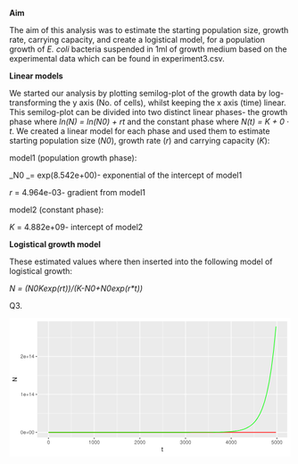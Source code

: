 
**Aim**

The aim of this analysis was to estimate the starting population size, growth rate, carrying capacity, and create a logistical model, for a population growth of _E. coli_ bacteria suspended in 1ml of growth medium based on the experimental data which can be found in experiment3.csv. 

**Linear models**

We started our analysis by plotting semilog-plot of the growth data by log-transforming the y axis (No. of cells), whilst keeping the x axis  (time) linear. This semilog-plot can be divided into two distinct linear phases- the growth phase where _ln(N) = ln(N0) + rt_ and the constant phase where _N(t) = K + 0 · t_. We created a linear model for each phase and used them to estimate starting population size (_N0_), growth rate (_r_) and carrying capacity (_K_):

model1 (population growth phase):

_N0 _= exp(8.542e+00)- exponential of the intercept of model1

_r_ = 4.964e-03- gradient from model1

model2 (constant phase):

_K_ =  4.882e+09- intercept of model2

**Logistical growth model**

These estimated values where then inserted into the following model of logistical growth:

_N = (N0*K*exp(r*t))/(K-N0+N0*exp(r*t))_

Q3.

<?xml version="1.0" encoding="UTF-8"?>
<svg xmlns="http://www.w3.org/2000/svg" xmlns:xlink="http://www.w3.org/1999/xlink" width="504pt" height="248pt" viewBox="0 0 504 248" version="1.1">
<defs>
<g>
<symbol overflow="visible" id="glyph0-0">
<path style="stroke:none;" d=""/>
</symbol>
<symbol overflow="visible" id="glyph0-1">
<path style="stroke:none;" d="M 2.421875 -6.359375 C 1.84375 -6.359375 1.3125 -6.09375 0.984375 -5.671875 C 0.578125 -5.109375 0.375 -4.25 0.375 -3.078125 C 0.375 -0.9375 1.078125 0.203125 2.421875 0.203125 C 3.734375 0.203125 4.453125 -0.9375 4.453125 -3.03125 C 4.453125 -4.25 4.265625 -5.078125 3.859375 -5.671875 C 3.53125 -6.109375 3.015625 -6.359375 2.421875 -6.359375 Z M 2.421875 -5.671875 C 3.25 -5.671875 3.671875 -4.828125 3.671875 -3.09375 C 3.671875 -1.28125 3.265625 -0.4375 2.40625 -0.4375 C 1.578125 -0.4375 1.171875 -1.3125 1.171875 -3.0625 C 1.171875 -4.828125 1.578125 -5.671875 2.421875 -5.671875 Z M 2.421875 -5.671875 "/>
</symbol>
<symbol overflow="visible" id="glyph0-2">
<path style="stroke:none;" d="M 4.515625 -2.0625 C 4.515625 -2.765625 4.453125 -3.1875 4.328125 -3.53125 C 4.03125 -4.28125 3.328125 -4.734375 2.46875 -4.734375 C 1.171875 -4.734375 0.359375 -3.765625 0.359375 -2.25 C 0.359375 -0.71875 1.140625 0.203125 2.453125 0.203125 C 3.5 0.203125 4.234375 -0.390625 4.421875 -1.40625 L 3.671875 -1.40625 C 3.46875 -0.796875 3.0625 -0.46875 2.46875 -0.46875 C 2 -0.46875 1.609375 -0.6875 1.359375 -1.078125 C 1.1875 -1.34375 1.125 -1.59375 1.125 -2.0625 Z M 1.140625 -2.65625 C 1.203125 -3.515625 1.71875 -4.0625 2.453125 -4.0625 C 3.203125 -4.0625 3.71875 -3.484375 3.71875 -2.65625 Z M 1.140625 -2.65625 "/>
</symbol>
<symbol overflow="visible" id="glyph0-3">
<path style="stroke:none;" d="M 4.703125 -2.34375 L 2.875 -2.34375 L 2.875 -4.171875 L 2.265625 -4.171875 L 2.265625 -2.34375 L 0.4375 -2.34375 L 0.4375 -1.734375 L 2.265625 -1.734375 L 2.265625 0.09375 L 2.875 0.09375 L 2.875 -1.734375 L 4.703125 -1.734375 Z M 4.703125 -2.34375 "/>
</symbol>
<symbol overflow="visible" id="glyph0-4">
<path style="stroke:none;" d="M 2.28125 -4.53125 L 2.28125 0 L 3.046875 0 L 3.046875 -6.359375 L 2.546875 -6.359375 C 2.265625 -5.390625 2.09375 -5.25 0.890625 -5.09375 L 0.890625 -4.53125 Z M 2.28125 -4.53125 "/>
</symbol>
<symbol overflow="visible" id="glyph0-5">
<path style="stroke:none;" d="M 2.875 -1.546875 L 2.875 0 L 3.65625 0 L 3.65625 -1.546875 L 4.578125 -1.546875 L 4.578125 -2.234375 L 3.65625 -2.234375 L 3.65625 -6.359375 L 3.078125 -6.359375 L 0.25 -2.359375 L 0.25 -1.546875 Z M 2.875 -2.234375 L 0.921875 -2.234375 L 2.875 -5.046875 Z M 2.875 -2.234375 "/>
</symbol>
<symbol overflow="visible" id="glyph0-6">
<path style="stroke:none;" d="M 4.453125 -0.765625 L 1.171875 -0.765625 C 1.25 -1.296875 1.53125 -1.625 2.296875 -2.09375 L 3.171875 -2.59375 C 4.046875 -3.0625 4.5 -3.71875 4.5 -4.5 C 4.5 -5.03125 4.28125 -5.53125 3.921875 -5.875 C 3.546875 -6.203125 3.09375 -6.359375 2.5 -6.359375 C 1.703125 -6.359375 1.125 -6.078125 0.78125 -5.53125 C 0.546875 -5.203125 0.453125 -4.796875 0.4375 -4.15625 L 1.21875 -4.15625 C 1.234375 -4.59375 1.296875 -4.84375 1.40625 -5.0625 C 1.59375 -5.4375 2 -5.6875 2.46875 -5.6875 C 3.171875 -5.6875 3.703125 -5.171875 3.703125 -4.484375 C 3.703125 -3.96875 3.40625 -3.53125 2.859375 -3.21875 L 2.046875 -2.75 C 0.75 -2 0.375 -1.40625 0.296875 -0.015625 L 4.453125 -0.015625 Z M 4.453125 -0.765625 "/>
</symbol>
<symbol overflow="visible" id="glyph0-7">
<path style="stroke:none;" d="M 1.9375 -2.921875 L 2.359375 -2.921875 C 3.203125 -2.921875 3.65625 -2.53125 3.65625 -1.765625 C 3.65625 -0.96875 3.171875 -0.484375 2.375 -0.484375 C 1.515625 -0.484375 1.109375 -0.921875 1.0625 -1.84375 L 0.28125 -1.84375 C 0.3125 -1.34375 0.40625 -1 0.546875 -0.71875 C 0.875 -0.109375 1.484375 0.203125 2.34375 0.203125 C 3.625 0.203125 4.453125 -0.578125 4.453125 -1.78125 C 4.453125 -2.59375 4.140625 -3.03125 3.390625 -3.296875 C 3.96875 -3.53125 4.265625 -3.96875 4.265625 -4.609375 C 4.265625 -5.703125 3.546875 -6.359375 2.359375 -6.359375 C 1.109375 -6.359375 0.4375 -5.65625 0.40625 -4.3125 L 1.1875 -4.3125 C 1.203125 -4.703125 1.234375 -4.921875 1.328125 -5.109375 C 1.5 -5.46875 1.890625 -5.6875 2.375 -5.6875 C 3.0625 -5.6875 3.46875 -5.265625 3.46875 -4.578125 C 3.46875 -4.140625 3.3125 -3.859375 2.96875 -3.71875 C 2.765625 -3.625 2.484375 -3.59375 1.9375 -3.578125 Z M 1.9375 -2.921875 "/>
</symbol>
<symbol overflow="visible" id="glyph0-8">
<path style="stroke:none;" d="M 4.1875 -6.234375 L 0.96875 -6.234375 L 0.5 -2.84375 L 1.21875 -2.84375 C 1.578125 -3.265625 1.875 -3.421875 2.359375 -3.421875 C 3.203125 -3.421875 3.71875 -2.84375 3.71875 -1.921875 C 3.71875 -1.03125 3.203125 -0.484375 2.359375 -0.484375 C 1.6875 -0.484375 1.265625 -0.828125 1.078125 -1.53125 L 0.3125 -1.53125 C 0.40625 -1.015625 0.5 -0.78125 0.6875 -0.546875 C 1.03125 -0.078125 1.671875 0.203125 2.375 0.203125 C 3.640625 0.203125 4.515625 -0.71875 4.515625 -2.03125 C 4.515625 -3.265625 3.6875 -4.109375 2.5 -4.109375 C 2.0625 -4.109375 1.703125 -4 1.34375 -3.734375 L 1.59375 -5.46875 L 4.1875 -5.46875 Z M 4.1875 -6.234375 "/>
</symbol>
<symbol overflow="visible" id="glyph1-0">
<path style="stroke:none;" d=""/>
</symbol>
<symbol overflow="visible" id="glyph1-1">
<path style="stroke:none;" d="M 2.796875 -5.765625 L 1.84375 -5.765625 L 1.84375 -7.34375 L 0.9375 -7.34375 L 0.9375 -5.765625 L 0.15625 -5.765625 L 0.15625 -5.015625 L 0.9375 -5.015625 L 0.9375 -0.65625 C 0.9375 -0.0625 1.328125 0.25 2.046875 0.25 C 2.28125 0.25 2.484375 0.234375 2.796875 0.171875 L 2.796875 -0.59375 C 2.65625 -0.5625 2.546875 -0.546875 2.359375 -0.546875 C 1.953125 -0.546875 1.84375 -0.65625 1.84375 -1.0625 L 1.84375 -5.015625 L 2.796875 -5.015625 Z M 2.796875 -5.765625 "/>
</symbol>
<symbol overflow="visible" id="glyph2-0">
<path style="stroke:none;" d=""/>
</symbol>
<symbol overflow="visible" id="glyph2-1">
<path style="stroke:none;" d="M -8.015625 -7.109375 L -8.015625 -6.140625 L -1.46875 -6.140625 L -8.015625 -1.953125 L -8.015625 -0.84375 L 0 -0.84375 L 0 -1.796875 L -6.5 -1.796875 L 0 -5.953125 L 0 -7.109375 Z M -8.015625 -7.109375 "/>
</symbol>
</g>
<clipPath id="clip1">
  <path d="M 49.777344 5.480469 L 498.523438 5.480469 L 498.523438 214.351562 L 49.777344 214.351562 Z M 49.777344 5.480469 "/>
</clipPath>
<clipPath id="clip2">
  <path d="M 49.777344 170 L 498.523438 170 L 498.523438 172 L 49.777344 172 Z M 49.777344 170 "/>
</clipPath>
<clipPath id="clip3">
  <path d="M 49.777344 102 L 498.523438 102 L 498.523438 104 L 49.777344 104 Z M 49.777344 102 "/>
</clipPath>
<clipPath id="clip4">
  <path d="M 49.777344 34 L 498.523438 34 L 498.523438 36 L 49.777344 36 Z M 49.777344 34 "/>
</clipPath>
<clipPath id="clip5">
  <path d="M 110 5.480469 L 112 5.480469 L 112 214.351562 L 110 214.351562 Z M 110 5.480469 "/>
</clipPath>
<clipPath id="clip6">
  <path d="M 192 5.480469 L 194 5.480469 L 194 214.351562 L 192 214.351562 Z M 192 5.480469 "/>
</clipPath>
<clipPath id="clip7">
  <path d="M 274 5.480469 L 276 5.480469 L 276 214.351562 L 274 214.351562 Z M 274 5.480469 "/>
</clipPath>
<clipPath id="clip8">
  <path d="M 356 5.480469 L 358 5.480469 L 358 214.351562 L 356 214.351562 Z M 356 5.480469 "/>
</clipPath>
<clipPath id="clip9">
  <path d="M 438 5.480469 L 440 5.480469 L 440 214.351562 L 438 214.351562 Z M 438 5.480469 "/>
</clipPath>
<clipPath id="clip10">
  <path d="M 49.777344 204 L 498.523438 204 L 498.523438 206 L 49.777344 206 Z M 49.777344 204 "/>
</clipPath>
<clipPath id="clip11">
  <path d="M 49.777344 136 L 498.523438 136 L 498.523438 138 L 49.777344 138 Z M 49.777344 136 "/>
</clipPath>
<clipPath id="clip12">
  <path d="M 49.777344 68 L 498.523438 68 L 498.523438 70 L 49.777344 70 Z M 49.777344 68 "/>
</clipPath>
<clipPath id="clip13">
  <path d="M 69 5.480469 L 71 5.480469 L 71 214.351562 L 69 214.351562 Z M 69 5.480469 "/>
</clipPath>
<clipPath id="clip14">
  <path d="M 151 5.480469 L 153 5.480469 L 153 214.351562 L 151 214.351562 Z M 151 5.480469 "/>
</clipPath>
<clipPath id="clip15">
  <path d="M 233 5.480469 L 235 5.480469 L 235 214.351562 L 233 214.351562 Z M 233 5.480469 "/>
</clipPath>
<clipPath id="clip16">
  <path d="M 315 5.480469 L 317 5.480469 L 317 214.351562 L 315 214.351562 Z M 315 5.480469 "/>
</clipPath>
<clipPath id="clip17">
  <path d="M 397 5.480469 L 399 5.480469 L 399 214.351562 L 397 214.351562 Z M 397 5.480469 "/>
</clipPath>
<clipPath id="clip18">
  <path d="M 479 5.480469 L 481 5.480469 L 481 214.351562 L 479 214.351562 Z M 479 5.480469 "/>
</clipPath>
</defs>
<g id="surface764">
<rect x="0" y="0" width="504" height="248" style="fill:rgb(100%,100%,100%);fill-opacity:1;stroke:none;"/>
<rect x="0" y="0" width="504" height="248" style="fill:rgb(100%,100%,100%);fill-opacity:1;stroke:none;"/>
<path style="fill:none;stroke-width:1.066978;stroke-linecap:round;stroke-linejoin:round;stroke:rgb(100%,100%,100%);stroke-opacity:1;stroke-miterlimit:10;" d="M 0 248 L 504 248 L 504 0 L 0 0 Z M 0 248 "/>
<g clip-path="url(#clip1)" clip-rule="nonzero">
<path style=" stroke:none;fill-rule:nonzero;fill:rgb(92.156863%,92.156863%,92.156863%);fill-opacity:1;" d="M 49.777344 214.347656 L 498.523438 214.347656 L 498.523438 5.476562 L 49.777344 5.476562 Z M 49.777344 214.347656 "/>
</g>
<g clip-path="url(#clip2)" clip-rule="nonzero">
<path style="fill:none;stroke-width:0.533489;stroke-linecap:butt;stroke-linejoin:round;stroke:rgb(100%,100%,100%);stroke-opacity:1;stroke-miterlimit:10;" d="M 49.777344 170.84375 L 498.519531 170.84375 "/>
</g>
<g clip-path="url(#clip3)" clip-rule="nonzero">
<path style="fill:none;stroke-width:0.533489;stroke-linecap:butt;stroke-linejoin:round;stroke:rgb(100%,100%,100%);stroke-opacity:1;stroke-miterlimit:10;" d="M 49.777344 102.816406 L 498.519531 102.816406 "/>
</g>
<g clip-path="url(#clip4)" clip-rule="nonzero">
<path style="fill:none;stroke-width:0.533489;stroke-linecap:butt;stroke-linejoin:round;stroke:rgb(100%,100%,100%);stroke-opacity:1;stroke-miterlimit:10;" d="M 49.777344 34.792969 L 498.519531 34.792969 "/>
</g>
<g clip-path="url(#clip5)" clip-rule="nonzero">
<path style="fill:none;stroke-width:0.533489;stroke-linecap:butt;stroke-linejoin:round;stroke:rgb(100%,100%,100%);stroke-opacity:1;stroke-miterlimit:10;" d="M 111.132812 214.347656 L 111.132812 5.480469 "/>
</g>
<g clip-path="url(#clip6)" clip-rule="nonzero">
<path style="fill:none;stroke-width:0.533489;stroke-linecap:butt;stroke-linejoin:round;stroke:rgb(100%,100%,100%);stroke-opacity:1;stroke-miterlimit:10;" d="M 193.050781 214.347656 L 193.050781 5.480469 "/>
</g>
<g clip-path="url(#clip7)" clip-rule="nonzero">
<path style="fill:none;stroke-width:0.533489;stroke-linecap:butt;stroke-linejoin:round;stroke:rgb(100%,100%,100%);stroke-opacity:1;stroke-miterlimit:10;" d="M 274.96875 214.347656 L 274.96875 5.480469 "/>
</g>
<g clip-path="url(#clip8)" clip-rule="nonzero">
<path style="fill:none;stroke-width:0.533489;stroke-linecap:butt;stroke-linejoin:round;stroke:rgb(100%,100%,100%);stroke-opacity:1;stroke-miterlimit:10;" d="M 356.886719 214.347656 L 356.886719 5.480469 "/>
</g>
<g clip-path="url(#clip9)" clip-rule="nonzero">
<path style="fill:none;stroke-width:0.533489;stroke-linecap:butt;stroke-linejoin:round;stroke:rgb(100%,100%,100%);stroke-opacity:1;stroke-miterlimit:10;" d="M 438.800781 214.347656 L 438.800781 5.480469 "/>
</g>
<g clip-path="url(#clip10)" clip-rule="nonzero">
<path style="fill:none;stroke-width:1.066978;stroke-linecap:butt;stroke-linejoin:round;stroke:rgb(100%,100%,100%);stroke-opacity:1;stroke-miterlimit:10;" d="M 49.777344 204.855469 L 498.519531 204.855469 "/>
</g>
<g clip-path="url(#clip11)" clip-rule="nonzero">
<path style="fill:none;stroke-width:1.066978;stroke-linecap:butt;stroke-linejoin:round;stroke:rgb(100%,100%,100%);stroke-opacity:1;stroke-miterlimit:10;" d="M 49.777344 136.832031 L 498.519531 136.832031 "/>
</g>
<g clip-path="url(#clip12)" clip-rule="nonzero">
<path style="fill:none;stroke-width:1.066978;stroke-linecap:butt;stroke-linejoin:round;stroke:rgb(100%,100%,100%);stroke-opacity:1;stroke-miterlimit:10;" d="M 49.777344 68.804688 L 498.519531 68.804688 "/>
</g>
<g clip-path="url(#clip13)" clip-rule="nonzero">
<path style="fill:none;stroke-width:1.066978;stroke-linecap:butt;stroke-linejoin:round;stroke:rgb(100%,100%,100%);stroke-opacity:1;stroke-miterlimit:10;" d="M 70.171875 214.347656 L 70.171875 5.480469 "/>
</g>
<g clip-path="url(#clip14)" clip-rule="nonzero">
<path style="fill:none;stroke-width:1.066978;stroke-linecap:butt;stroke-linejoin:round;stroke:rgb(100%,100%,100%);stroke-opacity:1;stroke-miterlimit:10;" d="M 152.089844 214.347656 L 152.089844 5.480469 "/>
</g>
<g clip-path="url(#clip15)" clip-rule="nonzero">
<path style="fill:none;stroke-width:1.066978;stroke-linecap:butt;stroke-linejoin:round;stroke:rgb(100%,100%,100%);stroke-opacity:1;stroke-miterlimit:10;" d="M 234.007812 214.347656 L 234.007812 5.480469 "/>
</g>
<g clip-path="url(#clip16)" clip-rule="nonzero">
<path style="fill:none;stroke-width:1.066978;stroke-linecap:butt;stroke-linejoin:round;stroke:rgb(100%,100%,100%);stroke-opacity:1;stroke-miterlimit:10;" d="M 315.925781 214.347656 L 315.925781 5.480469 "/>
</g>
<g clip-path="url(#clip17)" clip-rule="nonzero">
<path style="fill:none;stroke-width:1.066978;stroke-linecap:butt;stroke-linejoin:round;stroke:rgb(100%,100%,100%);stroke-opacity:1;stroke-miterlimit:10;" d="M 397.84375 214.347656 L 397.84375 5.480469 "/>
</g>
<g clip-path="url(#clip18)" clip-rule="nonzero">
<path style="fill:none;stroke-width:1.066978;stroke-linecap:butt;stroke-linejoin:round;stroke:rgb(100%,100%,100%);stroke-opacity:1;stroke-miterlimit:10;" d="M 479.761719 214.347656 L 479.761719 5.480469 "/>
</g>
<path style="fill:none;stroke-width:1.066978;stroke-linecap:butt;stroke-linejoin:round;stroke:rgb(100%,0%,0%);stroke-opacity:1;stroke-miterlimit:10;" d="M 70.171875 204.855469 L 294.546875 204.855469 L 298.625 204.851562 L 478.125 204.851562 "/>
<path style="fill:none;stroke-width:1.066978;stroke-linecap:butt;stroke-linejoin:round;stroke:rgb(0%,100%,0%);stroke-opacity:1;stroke-miterlimit:10;" d="M 70.171875 204.855469 L 286.386719 204.855469 L 290.464844 204.851562 L 302.703125 204.851562 L 306.785156 204.847656 L 310.863281 204.847656 L 314.941406 204.84375 L 319.023438 204.84375 L 327.179688 204.835938 L 331.261719 204.828125 L 335.339844 204.820312 L 339.421875 204.8125 L 343.5 204.800781 L 347.578125 204.785156 L 351.660156 204.765625 L 355.738281 204.742188 L 359.816406 204.710938 L 363.898438 204.667969 L 367.976562 204.617188 L 372.054688 204.546875 L 376.136719 204.460938 L 380.214844 204.351562 L 384.292969 204.210938 L 388.375 204.03125 L 392.453125 203.796875 L 396.53125 203.503906 L 400.613281 203.121094 L 404.691406 202.636719 L 408.773438 202.015625 L 412.851562 201.21875 L 416.929688 200.199219 L 421.011719 198.894531 L 425.089844 197.21875 L 429.167969 195.078125 L 433.25 192.335938 L 437.328125 188.828125 L 441.40625 184.332031 L 445.488281 178.578125 L 449.566406 171.207031 L 453.644531 161.769531 L 457.726562 149.6875 L 461.804688 134.21875 L 465.882812 114.40625 L 469.964844 89.042969 L 474.042969 56.5625 L 478.125 14.972656 "/>
<g style="fill:rgb(30.196078%,30.196078%,30.196078%);fill-opacity:1;">
  <use xlink:href="#glyph0-1" x="19.84375" y="207.770508"/>
  <use xlink:href="#glyph0-2" x="24.84375" y="207.770508"/>
  <use xlink:href="#glyph0-3" x="29.84375" y="207.770508"/>
  <use xlink:href="#glyph0-1" x="34.84375" y="207.770508"/>
  <use xlink:href="#glyph0-1" x="39.84375" y="207.770508"/>
</g>
<g style="fill:rgb(30.196078%,30.196078%,30.196078%);fill-opacity:1;">
  <use xlink:href="#glyph0-4" x="19.84375" y="139.74707"/>
  <use xlink:href="#glyph0-2" x="24.84375" y="139.74707"/>
  <use xlink:href="#glyph0-3" x="29.84375" y="139.74707"/>
  <use xlink:href="#glyph0-4" x="34.84375" y="139.74707"/>
  <use xlink:href="#glyph0-5" x="39.84375" y="139.74707"/>
</g>
<g style="fill:rgb(30.196078%,30.196078%,30.196078%);fill-opacity:1;">
  <use xlink:href="#glyph0-6" x="19.84375" y="71.719727"/>
  <use xlink:href="#glyph0-2" x="24.84375" y="71.719727"/>
  <use xlink:href="#glyph0-3" x="29.84375" y="71.719727"/>
  <use xlink:href="#glyph0-4" x="34.84375" y="71.719727"/>
  <use xlink:href="#glyph0-5" x="39.84375" y="71.719727"/>
</g>
<path style="fill:none;stroke-width:1.066978;stroke-linecap:butt;stroke-linejoin:round;stroke:rgb(20%,20%,20%);stroke-opacity:1;stroke-miterlimit:10;" d="M 47.035156 204.855469 L 49.777344 204.855469 "/>
<path style="fill:none;stroke-width:1.066978;stroke-linecap:butt;stroke-linejoin:round;stroke:rgb(20%,20%,20%);stroke-opacity:1;stroke-miterlimit:10;" d="M 47.035156 136.832031 L 49.777344 136.832031 "/>
<path style="fill:none;stroke-width:1.066978;stroke-linecap:butt;stroke-linejoin:round;stroke:rgb(20%,20%,20%);stroke-opacity:1;stroke-miterlimit:10;" d="M 47.035156 68.804688 L 49.777344 68.804688 "/>
<path style="fill:none;stroke-width:1.066978;stroke-linecap:butt;stroke-linejoin:round;stroke:rgb(20%,20%,20%);stroke-opacity:1;stroke-miterlimit:10;" d="M 70.171875 217.089844 L 70.171875 214.347656 "/>
<path style="fill:none;stroke-width:1.066978;stroke-linecap:butt;stroke-linejoin:round;stroke:rgb(20%,20%,20%);stroke-opacity:1;stroke-miterlimit:10;" d="M 152.089844 217.089844 L 152.089844 214.347656 "/>
<path style="fill:none;stroke-width:1.066978;stroke-linecap:butt;stroke-linejoin:round;stroke:rgb(20%,20%,20%);stroke-opacity:1;stroke-miterlimit:10;" d="M 234.007812 217.089844 L 234.007812 214.347656 "/>
<path style="fill:none;stroke-width:1.066978;stroke-linecap:butt;stroke-linejoin:round;stroke:rgb(20%,20%,20%);stroke-opacity:1;stroke-miterlimit:10;" d="M 315.925781 217.089844 L 315.925781 214.347656 "/>
<path style="fill:none;stroke-width:1.066978;stroke-linecap:butt;stroke-linejoin:round;stroke:rgb(20%,20%,20%);stroke-opacity:1;stroke-miterlimit:10;" d="M 397.84375 217.089844 L 397.84375 214.347656 "/>
<path style="fill:none;stroke-width:1.066978;stroke-linecap:butt;stroke-linejoin:round;stroke:rgb(20%,20%,20%);stroke-opacity:1;stroke-miterlimit:10;" d="M 479.761719 217.089844 L 479.761719 214.347656 "/>
<g style="fill:rgb(30.196078%,30.196078%,30.196078%);fill-opacity:1;">
  <use xlink:href="#glyph0-1" x="67.671875" y="225.696289"/>
</g>
<g style="fill:rgb(30.196078%,30.196078%,30.196078%);fill-opacity:1;">
  <use xlink:href="#glyph0-4" x="142.089844" y="225.696289"/>
  <use xlink:href="#glyph0-1" x="147.089844" y="225.696289"/>
  <use xlink:href="#glyph0-1" x="152.089844" y="225.696289"/>
  <use xlink:href="#glyph0-1" x="157.089844" y="225.696289"/>
</g>
<g style="fill:rgb(30.196078%,30.196078%,30.196078%);fill-opacity:1;">
  <use xlink:href="#glyph0-6" x="224.007812" y="225.696289"/>
  <use xlink:href="#glyph0-1" x="229.007812" y="225.696289"/>
  <use xlink:href="#glyph0-1" x="234.007812" y="225.696289"/>
  <use xlink:href="#glyph0-1" x="239.007812" y="225.696289"/>
</g>
<g style="fill:rgb(30.196078%,30.196078%,30.196078%);fill-opacity:1;">
  <use xlink:href="#glyph0-7" x="305.925781" y="225.696289"/>
  <use xlink:href="#glyph0-1" x="310.925781" y="225.696289"/>
  <use xlink:href="#glyph0-1" x="315.925781" y="225.696289"/>
  <use xlink:href="#glyph0-1" x="320.925781" y="225.696289"/>
</g>
<g style="fill:rgb(30.196078%,30.196078%,30.196078%);fill-opacity:1;">
  <use xlink:href="#glyph0-5" x="387.84375" y="225.696289"/>
  <use xlink:href="#glyph0-1" x="392.84375" y="225.696289"/>
  <use xlink:href="#glyph0-1" x="397.84375" y="225.696289"/>
  <use xlink:href="#glyph0-1" x="402.84375" y="225.696289"/>
</g>
<g style="fill:rgb(30.196078%,30.196078%,30.196078%);fill-opacity:1;">
  <use xlink:href="#glyph0-8" x="469.761719" y="225.696289"/>
  <use xlink:href="#glyph0-1" x="474.761719" y="225.696289"/>
  <use xlink:href="#glyph0-1" x="479.761719" y="225.696289"/>
  <use xlink:href="#glyph0-1" x="484.761719" y="225.696289"/>
</g>
<g style="fill:rgb(0%,0%,0%);fill-opacity:1;">
  <use xlink:href="#glyph1-1" x="272.648438" y="238.913086"/>
</g>
<g style="fill:rgb(0%,0%,0%);fill-opacity:1;">
  <use xlink:href="#glyph2-1" x="13.499023" y="113.914062"/>
</g>
</g>
</svg>
